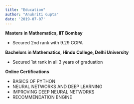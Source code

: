 ```yaml
---
title: "Education"
author: "Anukriti Gupta"
date: '2019-07-07'
---
```


**Masters in Mathematics, IIT Bombay**

-  Secured 2nd rank with 9.29 CGPA

**Bachelors in Mathematics, Hindu College, Delhi University**

-  Secured 1st rank in all 3 years of graduation


**Online Certifications**

 - BASICS OF PYTHON
 - NEURAL NETWORKS AND DEEP LEARNING
 - IMPROVING DEEP NEURAL NETWORKS 
 - RECOMMENDATION ENGINE